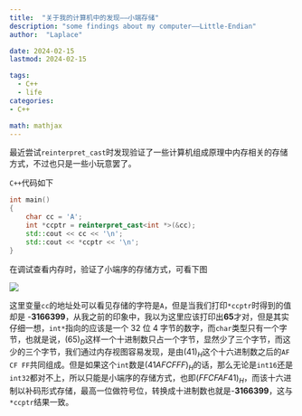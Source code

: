```yaml
---
title:  "关于我的计算机中的发现——小端存储"
description: "some findings about my computer——Little-Endian"
author:  "Laplace"

date: 2024-02-15
lastmod: 2024-02-15

tags: 
  - C++
  - life
categories:
- C++

math: mathjax
---
```


最近尝试`reinterpret_cast`时发现验证了一些计算机组成原理中内存相关的存储方式，不过也只是一些小玩意罢了。

<!--more-->

`C++`代码如下

```cpp
int main()
{
    char cc = 'A';
    int *ccptr = reinterpret_cast<int *>(&cc);
    std::cout << cc << '\n';
    std::cout << *ccptr << '\n';
}
```

在调试查看内存时，验证了小端序的存储方式，可看下图

![](../post-images/find-myComputer-1.png)

这里变量`cc`的地址处可以看见存储的字符是`A`，但是当我们打印`*ccptr`时得到的值却是 -**3166399**，从我之前的印象中，我以为这里应该打印出**65**才对，但是其实仔细一想，`int*`指向的应该是一个 32 位 4 字节的数字，而`char`类型只有一个字节，也就是说，$(65)_D$这样一个十进制数只占一个字节，显然少了三个字节，而这少的三个字节，我们通过内存视图容易发现，是由$(41)_H$这个十六进制数之后的`AF CF FF`共同组成。但是如果这个`int`数是$(41AFCFFF)_H$的话，那么无论是`int16`还是`int32`都对不上，所以只能是小端序的存储方式，也即$(FFCFAF41)_H$，而该十六进制以补码形式存储，最高一位做符号位，转换成十进制数也就是-**3166399**，这与`*ccptr`结果一致。

